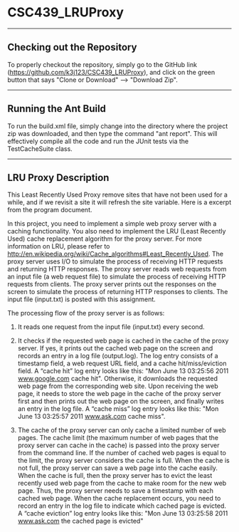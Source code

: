 # CSC439_LRUProxy

---------------------------------------------------------------------
Checking out the Repository
---------------------------------------------------------------------
To properly checkout the repository, simply go to the GitHub link (https://github.com/k3j123/CSC439_LRUProxy),
and click on the green button that says "Clone or Download" --> "Download Zip".


---------------------------------------------------------------------
Running the Ant Build
---------------------------------------------------------------------
To run the build.xml file, simply change into the directory where the project zip was downloaded,
and then type the command "ant report". This will effectively compile all the code and run the JUnit tests
via the TestCacheSuite class.

---------------------------------------------------------------------
LRU Proxy Description
---------------------------------------------------------------------
This Least Recently Used Proxy remove sites that have not been used for a while,
and if we revisit a site it will refresh the site variable. Here is a excerpt from the program document.

In this project, you need to implement a simple web proxy server with a caching
functionality. You also need to implement the LRU (Least Recently Used) cache
replacement algorithm for the proxy server. For more information on LRU, please refer
to http://en.wikipedia.org/wiki/Cache_algorithms#Least_Recently_Used. The proxy
server uses I/O to simulate the process of receiving HTTP requests and returning HTTP
responses. The proxy server reads web requests from an input file (a web request file) to
simulate the process of receiving HTTP requests from clients. The proxy server prints
out the responses on the screen to simulate the process of returning HTTP responses to
clients. The input file (input.txt) is posted with this assignment.

The processing flow of the proxy server is as follows:
1. It reads one request from the input file (input.txt) every second.

2. It checks if the requested web page is cached in the cache of the proxy server. If yes, it
prints out the cached web page on the screen and records an entry in a log file
(output.log). The log entry consists of a timestamp field, a web request URL field, and a
cache hit/miss/eviction field. A “cache hit” log entry looks like this: "Mon June 13
03:25:56 2011 www.google.com cache hit". Otherwise, it downloads the requested
web page from the corresponding web site. Upon receiving the web page, it needs to
store the web page in the cache of the proxy server first and then prints out the web page
on the screen, and finally writes an entry in the log file. A “cache miss” log entry looks
like this: "Mon June 13 03:25:57 2011 www.ask.com cache miss".

3. The cache of the proxy server can only cache a limited number of web pages. The
cache limit (the maximum number of web pages that the proxy server can cache in the
cache) is passed into the proxy server from the command line. If the number of cached
web pages is equal to the limit, the proxy server considers the cache is full. When the
cache is not full, the proxy server can save a web page into the cache easily. When the
cache is full, then the proxy server has to evict the least recently used web page from the
cache to make room for the new web page. Thus, the proxy server needs to save a
timestamp with each cached web page. When the cache replacement occurs, you need to
record an entry in the log file to indicate which cached page is evicted. A “cache
eviction” log entry looks like this: "Mon June 13 03:25:58 2011 www.ask.com the
cached page is evicted"